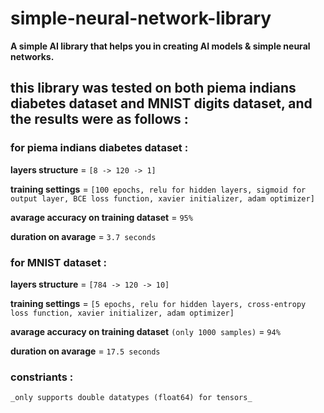 # simple-neural-network-library
**A simple AI library that helps you in creating AI models &amp; simple neural networks.**

## this library was tested on both piema indians diabetes dataset and MNIST digits dataset, and the results were as follows :

### for piema indians diabetes dataset :

**layers structure** = `[8 -> 120 -> 1]`

**training settings** = `[100 epochs, relu for hidden layers, sigmoid for output layer, BCE loss function, xavier initializer, adam optimizer]`

**avarage accuracy on training dataset** = `95%`

**duration on avarage** = `3.7 seconds`


### for MNIST dataset :

**layers structure** = `[784 -> 120 -> 10]`

**training settings** = `[5 epochs, relu for hidden layers, cross-entropy loss function, xavier initializer, adam optimizer]`

**avarage accuracy on training dataset** `(only 1000 samples)` = `94%`

**duration on avarage** = `17.5 seconds`

### constriants :

`_only supports double datatypes (float64) for tensors_`
